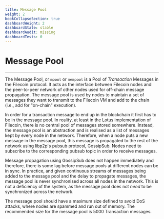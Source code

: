```yaml
---
title: Message Pool
weight: 2
bookCollapseSection: true
dashboardWeight: 2
dashboardState: stable
dashboardAudit: missing
dashboardTests: 0
---
```


# Message Pool
---
The Message Pool, or `mpool` or `mempool` is a Pool of _Transaction_ Messages in the Filecoin protocol. It acts as the interface between Filecoin nodes and the peer-to-peer network of other nodes used for off-chain message propagation. The message pool is used by nodes to maintain a set of messages they want to transmit to the Filecoin VM and add to the chain (i.e., add for "on-chain" execution).

In order for a transaction message to end up in the blockchain it first has to be in the message pool. In reality, at least in the Lotus implementation of Filecoin, there is no central pool of messages stored somewhere. Instead, the message pool is an abstraction and is realised as a list of messages kept by every node in the network. Therefore, when a node puts a new message in the message pool, this message is propagated to the rest of the network using libp2p's pubsub protocol, GossipSub. Nodes need to subscribe to the corresponding pubsub topic in order to receive messages.

Message propagation using GossipSub does not happen immediately and therefore, there is some lag before message pools at different nodes can be in sync. In practice, and given continuous streams of messages being added to the message pool and the delay to propagate messages, the message pool is never synchronised across all nodes in the network. This is not a deficiency of the system, as the message pool does not _need_ to be synchronized across the network. 


The message pool should have a maximum size defined to avoid DoS attacks, where nodes are spammed and run out of memory. The recommended size for the message pool is 5000 Transaction messages.


